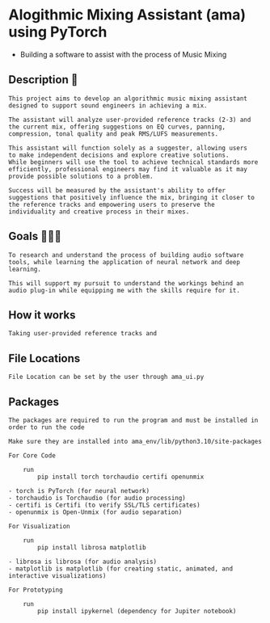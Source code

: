# Alogithmic Mixing Assistant (ama) using PyTorch

- Building a software to assist with the process of Music Mixing

## Description 📝

    This project aims to develop an algorithmic music mixing assistant designed to support sound engineers in achieving a mix.

    The assistant will analyze user-provided reference tracks (2-3) and the current mix, offering suggestions on EQ curves, panning, compression, tonal quality and peak RMS/LUFS measurements.

    This assistant will function solely as a suggester, allowing users
    to make independent decisions and explore creative solutions.
    While beginners will use the tool to achieve technical standards more efficiently, professional engineers may find it valuable as it may provide possible solutions to a problem.

    Success will be measured by the assistant's ability to offer suggestions that positively influence the mix, bringing it closer to the reference tracks and empowering users to preserve the
    individuality and creative process in their mixes.

## Goals 🧑🏽‍💻

    To research and understand the process of building audio software tools, while learning the application of neural network and deep learning.

    This will support my pursuit to understand the workings behind an audio plug-in while equipping me with the skills require for it.

## How it works

    Taking user-provided reference tracks and

## File Locations

    File Location can be set by the user through ama_ui.py

## Packages

    The packages are required to run the program and must be installed in order to run the code

    Make sure they are installed into ama_env/lib/python3.10/site-packages

    For Core Code

        run
            pip install torch torchaudio certifi openunmix

    - torch is PyTorch (for neural network)
    - torchaudio is Torchaudio (for audio processing)
    - certifi is Certifi (to verify SSL/TLS certificates)
    - openunmix is Open-Unmix (for audio separation)

    For Visualization

        run
            pip install librosa matplotlib

    - librosa is librosa (for audio analysis)
    - matplotlib is matplotlib (for creating static, animated, and interactive visualizations)

    For Prototyping

        run
            pip install ipykernel (dependency for Jupiter notebook)
